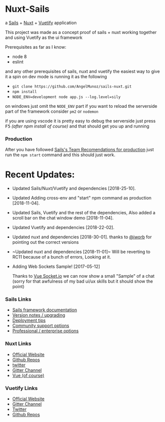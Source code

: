 [Vue Socket.io]: https://github.com/MetinSeylan/Vue-Socket.io
# Nuxt-Sails

a [Sails](https://sailsjs.com) + [Nuxt](https://nuxtjs.org/) + [Vuetify](https://vuetifyjs.com/) application


This project was made as a concept proof of sails + nuxt working together and using Vuetify
as the ui framework

Prerequisites as far as I know:
- node 8
- eslint

and any other prerequisites of sails, nuxt and vuetify
the easiest way to give it a spin on dev mode is running it as the following

- `git clone https://github.com/AngelMunoz/sails-nuxt.git`
- `npm install`
- `NODE_ENV=development node app.js --log.level=sily`

on windows just omit the `NODE_ENV` part
if you want to reload the serverside part of the framework consider `pm2` or `nodemon`

if you are using vscode it is pretty easy to debug the serverside
just press <kbd>F5</kbd> *(after npm install of course)* and that should get you up and running

### Production
After you have followed [Sails's Team Recomendations for production](https://sailsjs.com/documentation/concepts/deployment) just
run the `npm start` command and this should just work.


# Recent Updates:
- Updated Sails/Nuxt/Vuetify and dependencies [2018-25-10]. 
- Updated Adding cross-env and "start" npm command as production [2018-11-04]. 
- Updated Sails, Vuetify and the rest of the dependencies, Also added a scroll bar on the chat window demo [2018-11-04]. 
- Updated Vuetify and dependencies [2018-22-02]. 
- Updated nuxt and dependencies [2018-30-01]. thanks to [@iworb](https://github.com/Iworb) for pointing out the correct versions
- ~Updated nuxt and dependencies [2018-11-01]~ Will be reverting to RC11 because of a bunch of errors, Looking at it.
- Adding Web Sockets Sample! [2017-05-12]

    Thanks to [Vue Socket.io] we can now show a small "Sample" of a chat (sorry for that awfulness of my bad ui/ux skills but it should show the point)


### Sails Links

+ [Sails framework documentation](https://sailsjs.com/documentation)
+ [Version notes / upgrading](https://sailsjs.com/documentation/upgrading)
+ [Deployment tips](https://sailsjs.com/documentation/concepts/deployment)
+ [Community support options](https://sailsjs.com/support)
+ [Professional / enterprise options](https://sailsjs.com/studio)

### Nuxt Links
- [Official Website](https://nuxtjs.org/)
- [Github Repos](https://github.com/nuxt)
- [twitter](https://twitter.com/nuxt_js)
- [Gitter Channel](https://gitter.im/nuxt/nuxt.js)
- [Vue (of course)](https://vuejs.org/)

### Vuetify Links
- [Official Website](https://vuetifyjs.com/)
- [Gitter Channel](https://gitter.im/vuetifyjs/Lobby/~chat#)
- [Twitter](https://twitter.com/vuetifyjs)
- [Github Repos](https://github.com/vuetifyjs/vuetify)
